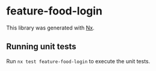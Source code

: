 # feature-food-login

This library was generated with [Nx](https://nx.dev).

## Running unit tests

Run `nx test feature-food-login` to execute the unit tests.
